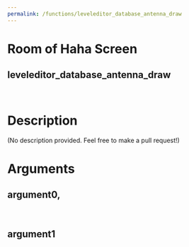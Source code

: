 ```yaml
---
permalink: /functions/leveleditor_database_antenna_draw
---
```

# Room of Haha Screen  
## leveleditor_database_antenna_draw  
&nbsp;  
# Description  
(No description provided. Feel free to make a pull request!) 
&nbsp;  
# Arguments
## argument0, 

&nbsp;  
## argument1

&nbsp;  


